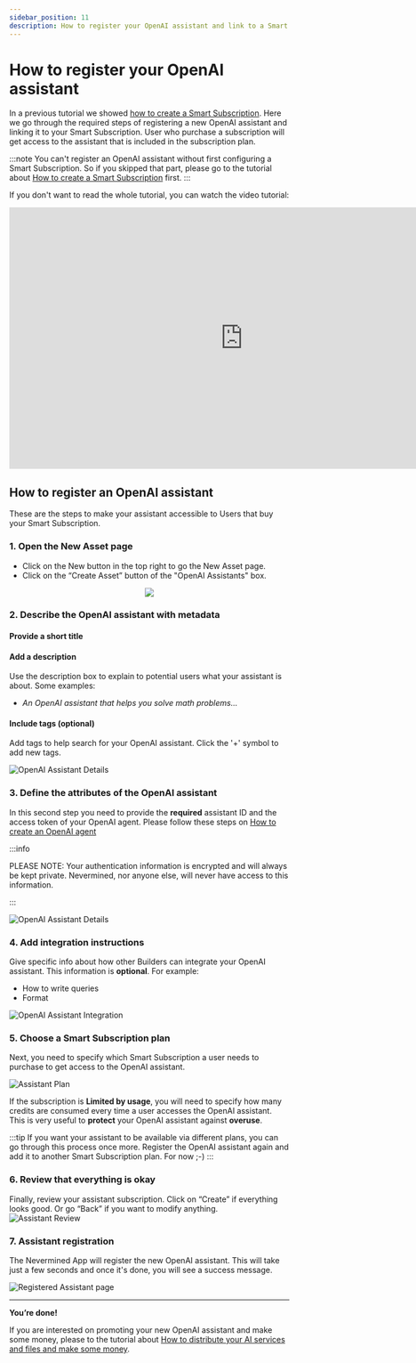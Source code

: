 ```yaml
---
sidebar_position: 11
description: How to register your OpenAI assistant and link to a Smart Subscription
---
```


# How to register your OpenAI assistant

In a previous tutorial we showed [how to create a Smart Subscription](create-subscription). Here we go through the required steps of registering a new OpenAI assistant and linking it to your Smart Subscription. User who purchase a subscription will get access to the assistant that is included in the subscription plan.

:::note
You can't register an OpenAI assistant without first configuring a Smart Subscription. So if you skipped that part, please go to the tutorial about [How to create a Smart Subscription](04-create-subscription.md) first.
:::

If you don't want to read the whole tutorial, you can watch the video tutorial:

<p align="center">
<iframe width="840" height="470" src="https://www.youtube.com/embed/65rVHScjoGU?si=UkrpJK7tjtoXGlWE" title="YouTube video player" frameborder="0" allow="accelerometer; autoplay; clipboard-write; encrypted-media; gyroscope; picture-in-picture; web-share" allowfullscreen></iframe>
</p>

## How to register an OpenAI assistant

These are the steps to make your assistant accessible to Users that buy your Smart Subscription.

### 1. Open the New Asset page

- Click on the New button in the top right to go the New Asset page.
- Click on the “Create Asset” button of the "OpenAI Assistants" box.

<p align="center"><img src="/images/tutorials/builders/new-assistant-tile.png"/></p>

### 2. Describe the OpenAI assistant with metadata

#### Provide a short title

#### Add a description

Use the description box to explain to potential users what your assistant is about. Some examples:

- _An OpenAI assistant that helps you solve math problems..._

#### Include tags (optional)

Add tags to help search for your OpenAI assistant.
Click the '+' symbol to add new tags.

![OpenAI Assistant Details](/images/tutorials/11-01-OpenAI-Assistant-Description.png)

### 3. Define the attributes of the OpenAI assistant

In this second step you need to provide the **required** assistant ID and the access token of your OpenAI agent. Please follow these steps on [How to create an OpenAI agent](10-openai-assistant.md)

:::info

PLEASE NOTE: Your authentication information is encrypted and will always be kept private. Nevermined, nor anyone else, will never have access to this information.

:::

![OpenAI Assistant Details](/images/tutorials/11-02-OpenAI-Assistant-Details.png)

### 4. Add integration instructions

Give specific info about how other Builders can integrate your OpenAI assistant. This information is **optional**. For example:

- How to write queries
- Format

![OpenAI Assistant Integration](/images/tutorials/11-03-OpenAI-Assistant-Integration.png)

### 5. Choose a Smart Subscription plan

Next, you need to specify which Smart Subscription a user needs to purchase to get access to the OpenAI assistant.

![Assistant Plan](/images/tutorials/11-06-OpenAI-Assistant-Plan.png)

If the subscription is **Limited by usage**, you will need to specify how many credits are consumed every time a user accesses the OpenAI assistant. This is very useful to **protect** your OpenAI assistant against **overuse**.

:::tip
If you want your assistant to be available via different plans, you can go through this process once more.
Register the OpenAI assistant again and add it to another Smart Subscription plan. For now ;-)
:::

### 6. Review that everything is okay

Finally, review your assistant subscription. Click on “Create” if everything looks good. Or go “Back” if you want to modify anything.
![Assistant Review](/images/tutorials/11-04-OpenAI-Assistant-Review.png)

### 7. Assistant registration

The Nevermined App will register the new OpenAI assistant. This will take just a few seconds and once it's done, you will see a success message.

![Registered Assistant page](/images/tutorials/11-05-OpenAI-Assistant-Result.png)

---

**You’re done!**

If you are interested on promoting your new OpenAI assistant and make some money, please to the tutorial about [How to distribute your AI services and files and make some money](09-distribute.md).
